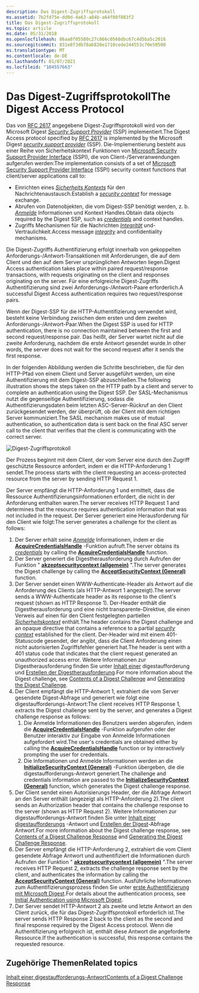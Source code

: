 ```yaml
---
description: Das Digest-Zugriffsprotokoll
ms.assetid: 7b2fd75e-dd0d-4a63-a84b-a64f08f883f2
title: Das Digest-Zugriffsprotokoll
ms.topic: article
ms.date: 05/31/2018
ms.openlocfilehash: 86aa8f05580c27c866c0568dbc67c4d5ba5c2016
ms.sourcegitcommit: 831e8f3db78ab820e1710cede244553c70e50500
ms.translationtype: MT
ms.contentlocale: de-DE
ms.lasthandoff: 01/07/2021
ms.locfileid: "104557663"
---
```

# <a name="the-digest-access-protocol"></a><span data-ttu-id="07b78-103">Das Digest-Zugriffsprotokoll</span><span class="sxs-lookup"><span data-stu-id="07b78-103">The Digest Access Protocol</span></span>

<span data-ttu-id="07b78-104">Das von [RFC 2617](https://www.ietf.org/rfc/rfc2617.txt) angegebene Digest-Zugriffsprotokoll wird von der Microsoft Digest [*Security Support Provider*](../secgloss/s-gly.md) (SSP) implementiert.</span><span class="sxs-lookup"><span data-stu-id="07b78-104">The Digest Access protocol specified by [RFC 2617](https://www.ietf.org/rfc/rfc2617.txt) is implemented by the Microsoft Digest [*security support provider*](../secgloss/s-gly.md) (SSP).</span></span> <span data-ttu-id="07b78-105">Die-Implementierung besteht aus einer Reihe von Sicherheitskontext Funktionen von [Microsoft Security Support Provider Interface](sspi.md) (SSPI), die von Client-/Serveranwendungen aufgerufen werden:</span><span class="sxs-lookup"><span data-stu-id="07b78-105">The implementation consists of a set of [Microsoft Security Support Provider Interface](sspi.md) (SSPI) security context functions that client/server applications call to:</span></span>

-   <span data-ttu-id="07b78-106">Einrichten eines [*Sicherheits Kontexts*](../secgloss/s-gly.md) für den Nachrichtenaustausch.</span><span class="sxs-lookup"><span data-stu-id="07b78-106">Establish a [*security context*](../secgloss/s-gly.md) for message exchange.</span></span>
-   <span data-ttu-id="07b78-107">Abrufen von Datenobjekten, die vom Digest-SSP benötigt werden, z. b. [*Anmelde*](../secgloss/c-gly.md) Informationen und Kontext Handles.</span><span class="sxs-lookup"><span data-stu-id="07b78-107">Obtain data objects required by the Digest SSP, such as [*credentials*](../secgloss/c-gly.md) and context handles.</span></span>
-   <span data-ttu-id="07b78-108">Zugriffs Mechanismen für die Nachrichten [*Integrität*](../secgloss/i-gly.md) und-Vertraulichkeit.</span><span class="sxs-lookup"><span data-stu-id="07b78-108">Access message [*integrity*](../secgloss/i-gly.md) and confidentiality mechanisms.</span></span>

<span data-ttu-id="07b78-109">Die Digest-Zugriffs Authentifizierung erfolgt innerhalb von gekoppelten Anforderungs-/Antwort-Transaktionen mit Anforderungen, die auf dem Client und den auf dem Server ursprünglichen Antworten liegen.</span><span class="sxs-lookup"><span data-stu-id="07b78-109">Digest Access authentication takes place within paired request/response transactions, with requests originating on the client and responses originating on the server.</span></span> <span data-ttu-id="07b78-110">Für eine erfolgreiche Digest-Zugriffs Authentifizierung sind zwei Anforderungs-/Antwort-Paare erforderlich.</span><span class="sxs-lookup"><span data-stu-id="07b78-110">A successful Digest Access authentication requires two request/response pairs.</span></span>

<span data-ttu-id="07b78-111">Wenn der Digest-SSP für die HTTP-Authentifizierung verwendet wird, besteht keine Verbindung zwischen dem ersten und dem zweiten Anforderungs-/Antwort-Paar.</span><span class="sxs-lookup"><span data-stu-id="07b78-111">When the Digest SSP is used for HTTP authentication, there is no connection maintained between the first and second request/response pair.</span></span> <span data-ttu-id="07b78-112">Das heißt, der Server wartet nicht auf die zweite Anforderung, nachdem die erste Antwort gesendet wurde.</span><span class="sxs-lookup"><span data-stu-id="07b78-112">In other words, the server does not wait for the second request after it sends the first response.</span></span>

<span data-ttu-id="07b78-113">In der folgenden Abbildung werden die Schritte beschrieben, die für den HTTP-Pfad von einem Client und Server ausgeführt werden, um eine Authentifizierung mit dem Digest-SSP abzuschließen.</span><span class="sxs-lookup"><span data-stu-id="07b78-113">The following illustration shows the steps taken on the HTTP path by a client and server to complete an authentication using the Digest SSP.</span></span> <span data-ttu-id="07b78-114">Der SASL-Mechanismus nutzt die gegenseitige Authentifizierung, sodass die Authentifizierungsdaten beim letzten ASC-Server-Rückruf an den Client zurückgesendet werden, der überprüft, ob der Client mit dem richtigen Server kommuniziert.</span><span class="sxs-lookup"><span data-stu-id="07b78-114">The SASL mechanism makes use of mutual authentication, so authentication data is sent back on the final ASC server call to the client that verifies that the client is communicating with the correct server.</span></span>

![Digest-Zugriffsprotokoll](images/digest1.png)

<span data-ttu-id="07b78-116">Der Prozess beginnt mit dem Client, der vom Server eine durch den Zugriff geschützte Ressource anfordert, indem er die HTTP-Anforderung 1 sendet.</span><span class="sxs-lookup"><span data-stu-id="07b78-116">The process starts with the client requesting an access-protected resource from the server by sending HTTP Request 1.</span></span>

<span data-ttu-id="07b78-117">Der Server empfängt die HTTP-Anforderung 1 und ermittelt, dass die Ressource Authentifizierungsinformationen erfordert, die nicht in der Anforderung enthalten waren.</span><span class="sxs-lookup"><span data-stu-id="07b78-117">The server receives HTTP Request 1 and determines that the resource requires authentication information that was not included in the request.</span></span> <span data-ttu-id="07b78-118">Der Server generiert eine Herausforderung für den Client wie folgt:</span><span class="sxs-lookup"><span data-stu-id="07b78-118">The server generates a challenge for the client as follows:</span></span>

1.  <span data-ttu-id="07b78-119">Der Server erhält seine [*Anmelde*](../secgloss/c-gly.md) Informationen, indem er die [**AcquireCredentialsHandle**](/windows/win32/api/sspi/nf-sspi-acquirecredentialshandlea) -Funktion aufruft.</span><span class="sxs-lookup"><span data-stu-id="07b78-119">The server obtains its [*credentials*](../secgloss/c-gly.md) by calling the [**AcquireCredentialsHandle**](/windows/win32/api/sspi/nf-sspi-acquirecredentialshandlea) function.</span></span>
2.  <span data-ttu-id="07b78-120">Der Server generiert die Digestherausforderung durch Aufrufen der Funktion " [**akzeptsecuritycontext (allgemein)**](/windows/win32/api/sspi/nf-sspi-acceptsecuritycontext) ".</span><span class="sxs-lookup"><span data-stu-id="07b78-120">The server generates the Digest challenge by calling the [**AcceptSecurityContext (General)**](/windows/win32/api/sspi/nf-sspi-acceptsecuritycontext) function.</span></span>
3.  <span data-ttu-id="07b78-121">Der Server sendet einen WWW-Authenticate-Header als Antwort auf die Anforderung des Clients (als HTTP-Antwort 1 angezeigt).</span><span class="sxs-lookup"><span data-stu-id="07b78-121">The server sends a WWW-Authenticate header as its response to the client's request (shown as HTTP Response 1).</span></span> <span data-ttu-id="07b78-122">Der-Header enthält die Digestherausforderung und eine nicht transparente-Direktive, die einen Verweis auf einen für den Client festgelegten partiellen [*Sicherheitskontext*](../secgloss/s-gly.md) enthält.</span><span class="sxs-lookup"><span data-stu-id="07b78-122">The header contains the Digest challenge and an opaque directive that contains a reference to a partial [*security context*](../secgloss/s-gly.md) established for the client.</span></span> <span data-ttu-id="07b78-123">Der-Header wird mit einem 401-Statuscode gesendet, der angibt, dass die Client Anforderung einen nicht autorisierten Zugriffsfehler generiert hat.</span><span class="sxs-lookup"><span data-stu-id="07b78-123">The header is sent with a 401 status code that indicates that the client request generated an unauthorized access error.</span></span> <span data-ttu-id="07b78-124">Weitere Informationen zur Digestherausforderung finden Sie unter [Inhalt einer](contents-of-a-digest-challenge.md) digestaufforderung und [Erstellen der Digestherausforderung](generating-the-digest-challenge.md).</span><span class="sxs-lookup"><span data-stu-id="07b78-124">For more information about the Digest challenge, see [Contents of a Digest Challenge](contents-of-a-digest-challenge.md) and [Generating the Digest Challenge](generating-the-digest-challenge.md).</span></span>
4.  <span data-ttu-id="07b78-125">Der Client empfängt die HTTP-Antwort 1, extrahiert die vom Server gesendete Digest-Abfrage und generiert wie folgt eine digestaufforderungs-Antwort:</span><span class="sxs-lookup"><span data-stu-id="07b78-125">The client receives HTTP Response 1, extracts the Digest challenge sent by the server, and generates a Digest challenge response as follows:</span></span>
    1.  <span data-ttu-id="07b78-126">Die Anmelde Informationen des Benutzers werden abgerufen, indem die [**AcquireCredentialsHandle**](/windows/win32/api/sspi/nf-sspi-acquirecredentialshandlea) -Funktion aufgerufen oder der Benutzer interaktiv zur Eingabe von Anmelde Informationen aufgefordert wird.</span><span class="sxs-lookup"><span data-stu-id="07b78-126">The user's credentials are obtained either by calling the [**AcquireCredentialsHandle**](/windows/win32/api/sspi/nf-sspi-acquirecredentialshandlea) function or by interactively prompting the user for credentials.</span></span>
    2.  <span data-ttu-id="07b78-127">Die Informationen und Anmelde Informationen werden an die [**InitializeSecurityContext (General)**](/windows/win32/api/sspi/nf-sspi-initializesecuritycontexta) -Funktion übergeben, die die digestaufforderungs-Antwort generiert.</span><span class="sxs-lookup"><span data-stu-id="07b78-127">The challenge and credentials information are passed to the [**InitializeSecurityContext (General)**](/windows/win32/api/sspi/nf-sspi-initializesecuritycontexta) function, which generates the Digest challenge response.</span></span>
5.  <span data-ttu-id="07b78-128">Der Client sendet einen Autorisierungs Header, der die Abfrage Antwort an den Server enthält (angezeigt als HTTP-Anforderung 2).</span><span class="sxs-lookup"><span data-stu-id="07b78-128">The client sends an Authorization header that contains the challenge response to the server (shown as HTTP Request 2).</span></span> <span data-ttu-id="07b78-129">Weitere Informationen zur digestaufforderungs-Antwort finden Sie unter [Inhalt einer digestaufforderungs](contents-of-a-digest-challenge-response.md) -Antwort und [Erstellen der Digest](generating-the-digest-challenge-response.md)-Abfrage Antwort.</span><span class="sxs-lookup"><span data-stu-id="07b78-129">For more information about the Digest challenge response, see [Contents of a Digest Challenge Response](contents-of-a-digest-challenge-response.md) and [Generating the Digest Challenge Response](generating-the-digest-challenge-response.md).</span></span>
6.  <span data-ttu-id="07b78-130">Der Server empfängt die HTTP-Anforderung 2, extrahiert die vom Client gesendete Abfrage Antwort und authentifiziert die Informationen durch Aufrufen der Funktion " [**akzeptsecuritycontext (allgemein)**](/windows/win32/api/sspi/nf-sspi-acceptsecuritycontext) ".</span><span class="sxs-lookup"><span data-stu-id="07b78-130">The server receives HTTP Request 2, extracts the challenge response sent by the client, and authenticates the information by calling the [**AcceptSecurityContext (General)**](/windows/win32/api/sspi/nf-sspi-acceptsecuritycontext) function.</span></span> <span data-ttu-id="07b78-131">Ausführliche Informationen zum Authentifizierungsprozess finden Sie unter [erste Authentifizierung mit Microsoft Digest](initial-authentication-using-microsoft-digest.md).</span><span class="sxs-lookup"><span data-stu-id="07b78-131">For details about the authentication process, see [Initial Authentication using Microsoft Digest](initial-authentication-using-microsoft-digest.md).</span></span>
7.  <span data-ttu-id="07b78-132">Der Server sendet HTTP-Antwort 2 als zweite und letzte Antwort an den Client zurück, die für das Digest-Zugriffsprotokoll erforderlich ist.</span><span class="sxs-lookup"><span data-stu-id="07b78-132">The server sends HTTP Response 2 back to the client as the second and final response required by the Digest Access protocol.</span></span> <span data-ttu-id="07b78-133">Wenn die Authentifizierung erfolgreich ist, enthält diese Antwort die angeforderte Ressource.</span><span class="sxs-lookup"><span data-stu-id="07b78-133">If the authentication is successful, this response contains the requested resource.</span></span>

## <a name="related-topics"></a><span data-ttu-id="07b78-134">Zugehörige Themen</span><span class="sxs-lookup"><span data-stu-id="07b78-134">Related topics</span></span>

<dl> <dt>

[<span data-ttu-id="07b78-135">Inhalt einer digestaufforderungs-Antwort</span><span class="sxs-lookup"><span data-stu-id="07b78-135">Contents of a Digest Challenge Response</span></span>](contents-of-a-digest-challenge-response.md)
</dt> </dl>

 

 
